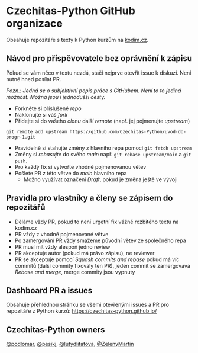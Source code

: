 # Czechitas-Python GitHub organizace

Obsahuje repozitáře s texty k Python kurzům na [kodim.cz](https://www.kodim.cz).


## Návod pro přispěvovatele bez oprávnění k zápisu

Pokud se vám něco v textu nezdá, stačí nejprve otevřít issue k diskuzi. Není nutné hned posílat PR.

_Pozn.: Jedná se o subjektivní popis práce s GitHubem. Není to to jediná možnost. Možná jsou i jednodušší cesty._

* Forkněte si příslušené _repo_
* Naklonujte si váš _fork_
* Přidejte si do vašeho _clonu_ další _remote_ (např. jej pojmenujte _upstream_)
```
git remote add upstream https://github.com/Czechitas-Python/uvod-do-progr-1.git
```
* Pravidelně si stahujte změny z hlavního repa pomocí `git fetch upstream`
* Změny si _rebasujte_ do svého _main_ např. `git rebase upstream/main` a `git push`.
* Pro každý fix si vytvořte vhodně pojmenovanou větev
* Pošlete PR z této větve do _main_ hlavního repa
    * Možno využívat označení _Draft_, pokud je změna ještě ve vývoji


## Pravidla pro vlastníky a členy se zápisem do repozitářů

* Děláme vždy PR, pokud to není urgetní fix vážně rozbitého textu na kodim.cz
* PR vždy z vhodně pojmenované větve
* Po zamergování PR vždy smažeme původní větev ze společného repa
* PR musí mít vždy alespoň jedno review
* PR akceptuje autor (pokud má právo zápisu), ne reviewer
* PR se akceptuje pomocí _Squash commits and rebase_ pokud má víc commitů (další commity fixovaly ten PR), jeden commit se zamergovává _Rebase and merge_, merge commity jsou vypnuty


## Dashboard PR a issues

Obsahuje přehlednou stránku se všemi otevřenými issues a PR pro repozitáře z Python kurzů: https://czechitas-python.github.io/

## Czechitas-Python owners

[@podlomar](https://github.com/podlomar), [@pesikj](https://github.com/pesikj), [@lutydlitatova](https://github.com/lutydlitatova), [@ZelenyMartin](https://github.com/ZelenyMartin)
